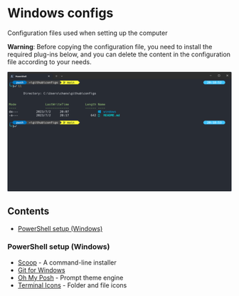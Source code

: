 # Windows configs
Configuration files used when setting up the computer

**Warning**: Before copying the configuration file, you need to install the required plug-ins below, and you can delete the content in the configuration file according to your needs.

![PowerShell (Windows)](./snapshots/windows-powershell.png)

## Contents

- [PowerShell setup (Windows)](#PowerShell)

<span id="PowerShell" />

### PowerShell setup (Windows)

- [Scoop](https://scoop.sh/) - A command-line installer
- [Git for Windows](https://gitforwindows.org/)
- [Oh My Posh](https://ohmyposh.dev/) - Prompt theme engine
- [Terminal Icons](https://github.com/devblackops/Terminal-Icons) - Folder and file icons
